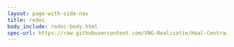 ```yaml
---
layout: page-with-side-nav
title: redoc
body_include: redoc-body.html
spec-url: https://raw.githubusercontent.com/VNG-Realisatie/Haal-Centraal-BRP-historie-bevragen/master/specificatie/genereervariant/openapi.yaml
---
```

<redoc spec-url='{{ page.spec-url}}'></redoc>